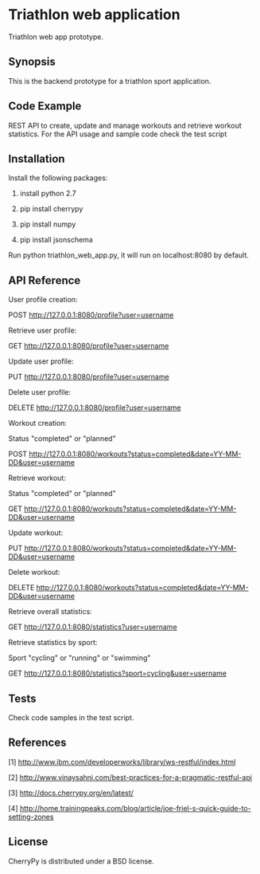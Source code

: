 # Triathlon web application

Triathlon web app prototype.

## Synopsis

This is the backend prototype for a triathlon sport application.

## Code Example

REST API to create, update and manage workouts and retrieve workout statistics. For the API usage and sample code check the test script

## Installation

Install the following packages:

1. install python 2.7

2. pip install cherrypy

3. pip install numpy

4. pip install jsonschema

Run python triathlon_web_app.py, it will run on localhost:8080 by default.

## API Reference

User profile creation:

POST http://127.0.0.1:8080/profile?user=username

Retrieve user profile:

GET http://127.0.0.1:8080/profile?user=username

Update user profile:

PUT http://127.0.0.1:8080/profile?user=username

Delete user profile:

DELETE http://127.0.0.1:8080/profile?user=username

Workout creation:

Status "completed" or "planned"

POST http://127.0.0.1:8080/workouts?status=completed&date=YY-MM-DD&user=username

Retrieve workout:

Status "completed" or "planned"

GET http://127.0.0.1:8080/workouts?status=completed&date=YY-MM-DD&user=username

Update workout:

PUT http://127.0.0.1:8080/workouts?status=completed&date=YY-MM-DD&user=username

Delete workout:

DELETE http://127.0.0.1:8080/workouts?status=completed&date=YY-MM-DD&user=username

Retrieve overall statistics:

GET http://127.0.0.1:8080/statistics?user=username

Retrieve statistics by sport:

Sport "cycling" or "running" or "swimming"

GET http://127.0.0.1:8080/statistics?sport=cycling&user=username

## Tests
Check code samples in the test script.

## References
[1] http://www.ibm.com/developerworks/library/ws-restful/index.html

[2] http://www.vinaysahni.com/best-practices-for-a-pragmatic-restful-api

[3] http://docs.cherrypy.org/en/latest/

[4] http://home.trainingpeaks.com/blog/article/joe-friel-s-quick-guide-to-setting-zones

## License
CherryPy is distributed under a BSD license.
